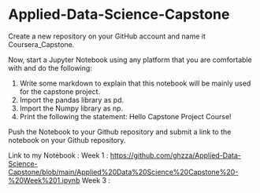 # Applied-Data-Science-Capstone

Create a new repository on your GitHub account and name it Coursera_Capstone.

Now, start a Jupyter Notebook using any platform that you are comfortable with and do the following:

1. Write some markdown to explain that this notebook will be mainly used for the capstone project.
2. Import the pandas library as pd.
3. Import the Numpy library as np.
4. Print the following the statement: Hello Capstone Project Course!

Push the Notebook to your Github repository and submit a link to the notebook on your Github repository.

Link to my Notebook : 
Week 1 : https://github.com/ghzza/Applied-Data-Science-Capstone/blob/main/Applied%20Data%20Science%20Capstone%20-%20Week%201.ipynb 
Week 3 : 
